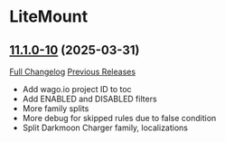 # LiteMount

## [11.1.0-10](https://github.com/xod-wow/LiteMount/tree/11.1.0-10) (2025-03-31)
[Full Changelog](https://github.com/xod-wow/LiteMount/compare/11.1.0-9...11.1.0-10) [Previous Releases](https://github.com/xod-wow/LiteMount/releases)

- Add wago.io project ID to toc  
- Add ENABLED and DISABLED filters  
- More family splits  
- More debug for skipped rules due to false condition  
- Split Darkmoon Charger family, localizations  
